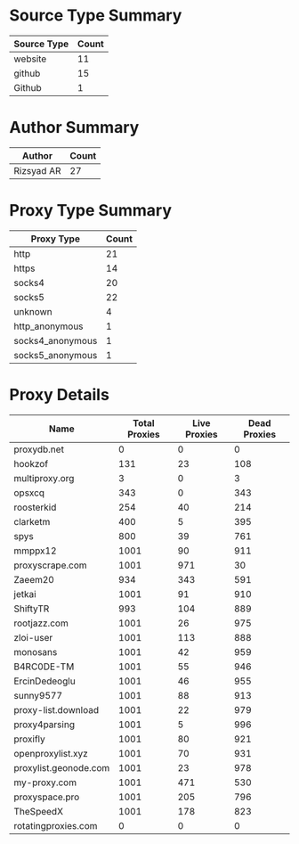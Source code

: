 # Source Type Summary

| Source Type | Count |
|-------------|-------|
| website | 11 |
| github | 15 |
| Github | 1 |


# Author Summary

| Author | Count |
|--------|-------|
| Rizsyad AR | 27 |


# Proxy Type Summary

| Proxy Type | Count |
|------------|-------|
| http | 21 |
| https | 14 |
| socks4 | 20 |
| socks5 | 22 |
| unknown | 4 |
| http_anonymous | 1 |
| socks4_anonymous | 1 |
| socks5_anonymous | 1 |


# Proxy Details

| Name | Total Proxies | Live Proxies | Dead Proxies |
|------|---------------|--------------|---------------|
| proxydb.net | 0 | 0 | 0 |
| hookzof | 131 | 23 | 108 |
| multiproxy.org | 3 | 0 | 3 |
| opsxcq | 343 | 0 | 343 |
| roosterkid | 254 | 40 | 214 |
| clarketm | 400 | 5 | 395 |
| spys | 800 | 39 | 761 |
| mmppx12 | 1001 | 90 | 911 |
| proxyscrape.com | 1001 | 971 | 30 |
| Zaeem20 | 934 | 343 | 591 |
| jetkai | 1001 | 91 | 910 |
| ShiftyTR | 993 | 104 | 889 |
| rootjazz.com | 1001 | 26 | 975 |
| zloi-user | 1001 | 113 | 888 |
| monosans | 1001 | 42 | 959 |
| B4RC0DE-TM | 1001 | 55 | 946 |
| ErcinDedeoglu | 1001 | 46 | 955 |
| sunny9577 | 1001 | 88 | 913 |
| proxy-list.download | 1001 | 22 | 979 |
| proxy4parsing | 1001 | 5 | 996 |
| proxifly | 1001 | 80 | 921 |
| openproxylist.xyz | 1001 | 70 | 931 |
| proxylist.geonode.com | 1001 | 23 | 978 |
| my-proxy.com | 1001 | 471 | 530 |
| proxyspace.pro | 1001 | 205 | 796 |
| TheSpeedX | 1001 | 178 | 823 |
| rotatingproxies.com | 0 | 0 | 0 |

